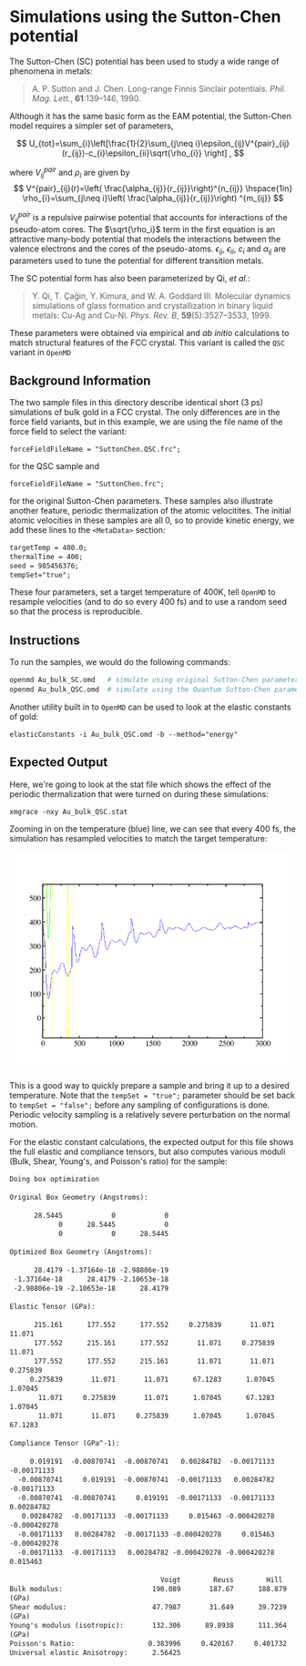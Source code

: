 # Simulations using the Sutton-Chen potential
 
The Sutton-Chen (SC) potential has been used to
study a wide range of phenomena in metals: 

> A. P. Sutton and J. Chen. Long-range Finnis Sinclair potentials. *Phil. Mag. Lett.*, **61**:139–146, 1990.
 
Although it has the same basic form as the EAM potential, 
the Sutton-Chen model requires a simpler set of parameters,

$$
U_{tot}=\sum_{i}\left[\frac{1}{2}\sum_{j\neq i}\epsilon_{ij}V^{pair}_{ij}(r_{ij})-c_{i}\epsilon_{ii}\sqrt{\rho_{i}} \right] ,
$$

where $V^{pair}_{ij}$ and $\rho_{i}$ are given by 
$$
V^{pair}_{ij}(r)=\left(
\frac{\alpha_{ij}}{r_{ij}}\right)^{n_{ij}} \hspace{1in} \rho_{i}=\sum_{j\neq i}\left(
\frac{\alpha_{ij}}{r_{ij}}\right) ^{m_{ij}}
$$

$V^{pair}_{ij}$ is a repulsive pairwise potential that accounts for
interactions of the pseudo-atom cores.  The $\sqrt{\rho_i}$ term in
the first equation is an attractive many-body potential that models
the interactions between the valence electrons and the cores of the
pseudo-atoms.  $\epsilon_{ij}$, $\epsilon_{ii}$, $c_i$ and
$\alpha_{ij}$ are parameters used to tune the potential for different
transition metals.

The SC potential form has also been parameterized by Qi, *et
al.*:

> Y. Qi, T. &Ccedil;aǧin, Y. Kimura, and W. A. Goddard III. Molecular dynamics simulations of glass formation and crystallization in binary liquid metals: Cu-Ag and Cu-Ni. *Phys. Rev. B*, **59**(5):3527–3533, 1999.

These parameters were obtained via empirical and *ab initio* 
calculations to match structural features of the FCC crystal.  This variant is called the `QSC` variant in `OpenMD` 

## Background Information

The two sample files in this directory describe identical short (3 ps) simulations of bulk gold in a FCC crystal.  The only differences are in the force field variants, but in this example, we are using the file name of the force field to select the variant:

```
forceFieldFileName = "SuttonChen.QSC.frc";
```
for the QSC sample and 
```
forceFieldFileName = "SuttonChen.frc";
```
for the original Sutton-Chen parameters. These samples also illustrate another feature, periodic thermalization of the atomic velocitites. The initial atomic velocities in these samples are all 0, so to provide kinetic energy, we add these lines to the `<MetaData>` section:

```
targetTemp = 400.0;
thermalTime = 400;
seed = 985456376;
tempSet="true";
```
These four parameters, set a target temperature of 400K, tell `OpenMD` to resample velocities (and to do so every 400 fs) and to use a random seed so that the process is reproducible.

## Instructions

To run the samples, we would do the following commands:
```bash
openmd Au_bulk_SC.omd   # simulate using original Sutton-Chen parameters
openmd Au_bulk_QSC.omd  # simulate using the Quantum Sutton-Chen parameters
```

Another utility built in to `OpenMD` can be used to look at the elastic constants of gold:

```
elasticConstants -i Au_bulk_QSC.omd -b --method="energy"
```

## Expected Output

Here, we're going to look at the stat file which shows the effect of the periodic thermalization that were turned on during these simulations:

```
xmgrace -nxy Au_bulk_QSC.stat
```
Zooming in on the temperature (blue) line, we can see that every 400 fs, the simulation has resampled velocities to match the target temperature:

<img src="../../figures/Au_bulk_QSC.png" alt="image" width="500" height="auto">

This is a good way to quickly prepare a sample and bring it up to a desired temperature. Note that the `tempSet = "true";` parameter should be set back to `tempSet = "false";` before any sampling of configurations is done.  Periodic velocity sampling is a relatively severe perturbation on the normal motion.


For the elastic constant calculations, the expected output for this file shows the full elastic and compliance tensors, but also computes various moduli (Bulk, Shear, Young's, and Poisson's ratio) for the sample:
```
Doing box optimization

Original Box Geometry (Angstroms):

      28.5445            0            0 
            0      28.5445            0 
            0            0      28.5445 

Optimized Box Geometry (Angstroms):

      28.4179 -1.37164e-18 -2.98806e-19 
 -1.37164e-18      28.4179 -2.10653e-18 
 -2.98806e-19 -2.10653e-18      28.4179 

Elastic Tensor (GPa):

      215.161      177.552      177.552     0.275839       11.071       11.071
      177.552      215.161      177.552       11.071     0.275839       11.071
      177.552      177.552      215.161       11.071       11.071     0.275839
     0.275839       11.071       11.071      67.1283      1.07045      1.07045
       11.071     0.275839       11.071      1.07045      67.1283      1.07045
       11.071       11.071     0.275839      1.07045      1.07045      67.1283

Compliance Tensor (GPa^-1):

     0.019191  -0.00870741  -0.00870741   0.00284782  -0.00171133  -0.00171133
  -0.00870741     0.019191  -0.00870741  -0.00171133   0.00284782  -0.00171133
  -0.00870741  -0.00870741     0.019191  -0.00171133  -0.00171133   0.00284782
   0.00284782  -0.00171133  -0.00171133     0.015463 -0.000420278 -0.000420278
  -0.00171133   0.00284782  -0.00171133 -0.000420278     0.015463 -0.000420278
  -0.00171133  -0.00171133   0.00284782 -0.000420278 -0.000420278     0.015463

                                     Voigt        Reuss        Hill
Bulk modulus:                      190.089       187.67      188.879 (GPa)
Shear modulus:                     47.7987       31.649      39.7239 (GPa)
Young's modulus (isotropic):       132.306      89.8938      111.364 (GPa)
Poisson's Ratio:                  0.383996     0.420167     0.401732
Universal elastic Anisotropy:      2.56425
```
